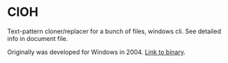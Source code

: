 # ClOH
Text-pattern cloner/replacer for a bunch of files, windows cli. See detailed info in document file.

Originally was developed for Windows in 2004. [Link to binary](http://illusionist7.narod.ru/download/PROGS/CloH.zip).
